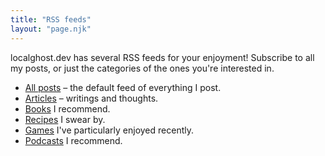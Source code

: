 ```yaml
---
title: "RSS feeds"
layout: "page.njk"
---
```


localghost.dev has several RSS feeds for your enjoyment! Subscribe to all my posts, or just the categories of the ones you're interested in.

* [All posts](https://localghost.dev/feed.xml) &ndash; the default feed of everything I post.
* [Articles](https://localghost.dev/articles.xml) &ndash; writings and thoughts.
* [Books](https://localghost.dev/books.xml) I recommend. 
* [Recipes](https://localghost.dev/recipes.xml) I swear by.
* [Games](https://localghost.dev/games.xml) I've particularly enjoyed recently.
* [Podcasts](https://localghost.dev/podcasts.xml) I recommend.